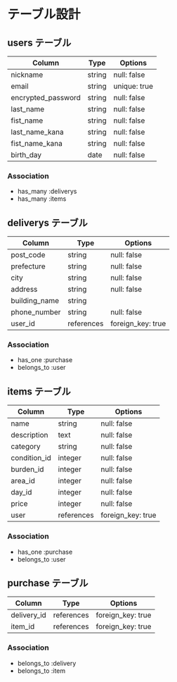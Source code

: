 # テーブル設計

## users テーブル

|     Column        |    Type   |   Options      |
| ---------------   | --------- | -------------- |
| nickname          | string    | null: false    |
| email             | string    | unique: true   |
| encrypted_password| string    | null: false    |
| last_name         | string    | null: false    |
| fist_name         | string    | null: false    |
| last_name_kana    | string    | null: false    |
| fist_name_kana    | string    | null: false    |
| birth_day         | date      | null: false    |
 
### Association

- has_many :deliverys
- has_many :items


## deliverys テーブル

|    Column      |    Type     |      Options       |
| ------------   | ----------  | ------------------ |
| post_code      | string      | null: false        |
| prefecture     | string      | null: false        |
| city           | string      | null: false        |
| address        | string      | null: false        |    
| building_name  | string      |                    |
| phone_number   | string      | null: false        |
| user_id        | references  | foreign_key: true  |

### Association

- has_one :purchase
- belongs_to :user


## items テーブル

|    Column      |    Type     |      Options       |
| ------------   | ----------  | ------------------ |
| name           | string      | null: false        |
| description    | text        | null: false        |
| category       | string      | null: false        |
| condition_id   | integer     | null: false        |
| burden_id      | integer     | null: false        |
| area_id        | integer     | null: false        |
| day_id         | integer     | null: false        |
| price          | integer     | null: false        |
| user           | references  | foreign_key: true  |

### Association

- has_one :purchase
- belongs_to :user


## purchase テーブル

|    Column      |    Type     |      Options       |
| ------------   | ----------  | ------------------ |
| delivery_id    | references  | foreign_key: true  |
| item_id        | references  | foreign_key: true  |

### Association

- belongs_to :delivery
- belongs_to :item